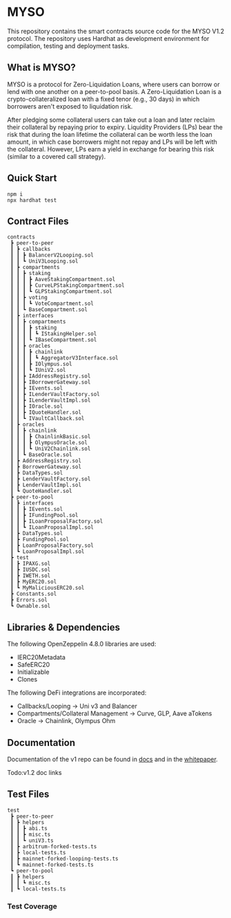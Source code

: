 # MYSO
This repository contains the smart contracts source code for the MYSO V1.2 protocol. The repository uses Hardhat as development environment for compilation, testing and deployment tasks.

## What is MYSO?
MYSO is a protocol for Zero-Liquidation Loans, where users can borrow or lend with one another on a peer-to-pool basis. A Zero-Liquidation Loan is a crypto-collateralized loan with a fixed tenor (e.g., 30 days) in which borrowers aren't exposed to liquidation risk. 

After pledging some collateral users can take out a loan and later reclaim their collateral by repaying prior to expiry. Liquidity Providers (LPs) bear the risk that during the loan lifetime the collateral can be worth less the loan amount, in which case borrowers might not repay and LPs will be left with the collateral. However, LPs earn a yield in exchange for bearing this risk (similar to a covered call strategy).

## Quick Start
```
npm i
npx hardhat test
```

## Contract Files
```
contracts
 ┣ peer-to-peer
 ┃ ┣ callbacks
 ┃ ┃ ┣ BalancerV2Looping.sol
 ┃ ┃ ┗ UniV3Looping.sol
 ┃ ┣ compartments
 ┃ ┃ ┣ staking
 ┃ ┃ ┃ ┣ AaveStakingCompartment.sol
 ┃ ┃ ┃ ┣ CurveLPStakingCompartment.sol
 ┃ ┃ ┃ ┗ GLPStakingCompartment.sol
 ┃ ┃ ┣ voting
 ┃ ┃ ┃ ┗ VoteCompartment.sol
 ┃ ┃ ┗ BaseCompartment.sol
 ┃ ┣ interfaces
 ┃ ┃ ┣ compartments
 ┃ ┃ ┃ ┣ staking
 ┃ ┃ ┃ ┃ ┗ IStakingHelper.sol
 ┃ ┃ ┃ ┗ IBaseCompartment.sol
 ┃ ┃ ┣ oracles
 ┃ ┃ ┃ ┣ chainlink
 ┃ ┃ ┃ ┃ ┗ AggregatorV3Interface.sol
 ┃ ┃ ┃ ┣ IOlympus.sol
 ┃ ┃ ┃ ┗ IUniV2.sol
 ┃ ┃ ┣ IAddressRegistry.sol
 ┃ ┃ ┣ IBorrowerGateway.sol
 ┃ ┃ ┣ IEvents.sol
 ┃ ┃ ┣ ILenderVaultFactory.sol
 ┃ ┃ ┣ ILenderVaultImpl.sol
 ┃ ┃ ┣ IOracle.sol
 ┃ ┃ ┣ IQuoteHandler.sol
 ┃ ┃ ┗ IVaultCallback.sol
 ┃ ┣ oracles
 ┃ ┃ ┣ chainlink
 ┃ ┃ ┃ ┣ ChainlinkBasic.sol
 ┃ ┃ ┃ ┣ OlympusOracle.sol
 ┃ ┃ ┃ ┗ UniV2Chainlink.sol
 ┃ ┃ ┗ BaseOracle.sol
 ┃ ┣ AddressRegistry.sol
 ┃ ┣ BorrowerGateway.sol
 ┃ ┣ DataTypes.sol
 ┃ ┣ LenderVaultFactory.sol
 ┃ ┣ LenderVaultImpl.sol
 ┃ ┗ QuoteHandler.sol
 ┣ peer-to-pool
 ┃ ┣ interfaces
 ┃ ┃ ┣ IEvents.sol
 ┃ ┃ ┣ IFundingPool.sol
 ┃ ┃ ┣ ILoanProposalFactory.sol
 ┃ ┃ ┗ ILoanProposalImpl.sol
 ┃ ┣ DataTypes.sol
 ┃ ┣ FundingPool.sol
 ┃ ┣ LoanProposalFactory.sol
 ┃ ┗ LoanProposalImpl.sol
 ┣ test
 ┃ ┣ IPAXG.sol
 ┃ ┣ IUSDC.sol
 ┃ ┣ IWETH.sol
 ┃ ┣ MyERC20.sol
 ┃ ┗ MyMaliciousERC20.sol
 ┣ Constants.sol
 ┣ Errors.sol
 ┗ Ownable.sol
```

## Libraries & Dependencies

The following OpenZeppelin 4.8.0 libraries are used:
* IERC20Metadata
* SafeERC20
* Initializable
* Clones

The following DeFi integrations are incorporated:
* Callbacks/Looping -> Uni v3 and Balancer
* Compartments/Collateral Management -> Curve, GLP, Aave aTokens
* Oracle -> Chainlink, Olympus Ohm

## Documentation
Documentation of the v1 repo can be found in [docs](/docs) and in the [whitepaper](https://figshare.com/articles/preprint/MYSO_v1_Core_A_Trust-Minimized_Protocol_for_Zero-Liquidation_Loans/21581328).

Todo:v1.2 doc links

## Test Files
```
test
 ┣ peer-to-peer
 ┃ ┣ helpers
 ┃ ┃ ┣ abi.ts
 ┃ ┃ ┣ misc.ts
 ┃ ┃ ┗ uniV3.ts
 ┃ ┣ arbitrum-forked-tests.ts
 ┃ ┣ local-tests.ts
 ┃ ┣ mainnet-forked-looping-tests.ts
 ┃ ┗ mainnet-forked-tests.ts
 ┗ peer-to-pool
 ┃ ┣ helpers
 ┃ ┃ ┗ misc.ts
 ┃ ┗ local-tests.ts
```

### Test Coverage

